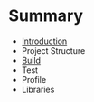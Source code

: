 # Summary

* [Introduction](README.md)
* Project Structure
* [Build](ocaml_build_tools.md)
* Test
* Profile
* Libraries

